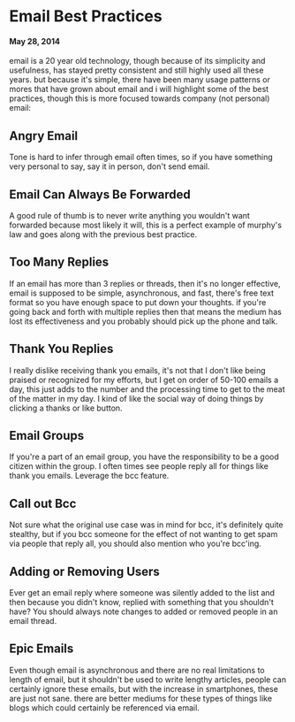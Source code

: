 # Email Best Practices

#### May 28, 2014

email is a 20 year old technology, though because of its simplicity and usefulness,
has stayed pretty consistent and still highly used all these years.  but because
it's simple, there have been many usage patterns or mores that have grown about
email and i will highlight some of the best practices, though this is more focused
towards company (not personal) email:

Angry Email
-----------
Tone is hard to infer through email often times, so if you have something very
personal to say, say it in person, don't send email.

Email Can Always Be Forwarded
-----------------------------
A good rule of thumb is to never write anything you wouldn't want forwarded
because most likely it will, this is a perfect example of murphy's law and
goes along with the previous best practice.


Too Many Replies
----------------
If an email has more than 3 replies or threads, then it's no longer effective,
email is supposed to be simple, asynchronous, and fast, there's free text format
so you have enough space to put down your thoughts.  if you're going back
and forth with multiple replies then that means the medium has lost its
effectiveness and you probably should pick up the phone and talk.

Thank You Replies
-----------------
I really dislike receiving thank you emails, it's not that I don't like being
praised or recognized for my efforts, but I get on order of 50-100 emails a day,
this just adds to the number and the processing time to get to the meat of the
matter in my day.  I kind of like the social way of doing things by clicking
a thanks or like button.

Email Groups
------------
If you're a part of an email group, you have the responsibility to be a good
citizen within the group.  I often times see people reply all for things
like thank you emails.  Leverage the bcc feature.

Call out Bcc
------------
Not sure what the original use case was in mind for bcc, it's definitely quite
stealthy, but if you bcc someone for the effect of not wanting to get spam via
people that reply all, you should also mention who you're bcc'ing.

Adding or Removing Users
------------------------
Ever get an email reply where someone was silently added to the list and then
because you didn't know, replied with something that you shouldn't have?  You
should always note changes to added or removed people in an email thread.

Epic Emails
-----------
Even though email is asynchronous and there are no real limitations to length
of email, but it shouldn't be used to write lengthy articles, people can
certainly ignore these emails, but with the increase in smartphones, these are
just not sane.  there are better mediums for these types of things like blogs
which could certainly be referenced via email.

